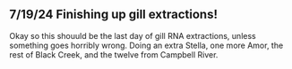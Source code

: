 ## 7/19/24 Finishing up gill extractions!

Okay so this shouuld be the last day of gill RNA extractions, unless something goes horribly wrong. Doing an extra Stella, one more Amor, the rest of Black Creek, and the twelve from Campbell River.

